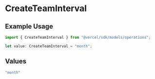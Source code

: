 # CreateTeamInterval

## Example Usage

```typescript
import { CreateTeamInterval } from "@vercel/sdk/models/operations";

let value: CreateTeamInterval = "month";
```

## Values

```typescript
"month"
```